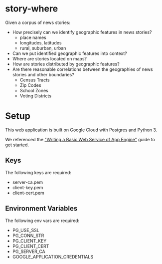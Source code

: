 # story-where
Given a corpus of news stories:

* How precisely can we identify geographic features in news stories?
  * place names
  * longitudes, latitudes
  * rural, suburban, urban
* Can we put identified geographic features into context?
* Where are stories located on maps?
* How are stories distributed by geographic features?
* Are there reasonable correlations between the geographies of news stories and other boundaries?
  * Census Tracts
  * Zip Codes
  * School Zones
  * Voting Districts

# Setup
This web application is built on Google Cloud with Postgres and Python 3.

We referenced the ["Writing a Basic Web Service of App Engine"](https://cloud.google.com/appengine/docs/standard/python3/building-app/writing-web-service) guide to get started.

## Keys
The following keys are required:
* server-ca.pem
* client-key.pem
* client-cert.pem

## Environment Variables
The following env vars are required:
* PG_USE_SSL
* PG_CONN_STR
* PG_CLIENT_KEY
* PG_CLIENT_CERT
* PG_SERVER_CA
* GOOGLE_APPLICATION_CREDENTIALS
